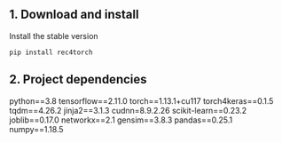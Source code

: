 ## 1. Download and install
Install the stable version
```shell
pip install rec4torch
```
## 2. Project dependencies

   python==3.8
   tensorflow==2.11.0
   torch==1.13.1+cu117
   torch4keras==0.1.5
   tqdm==4.26.2
   jinja2==3.1.3
   cudnn=8.9.2.26
   scikit-learn==0.23.2
   joblib==0.17.0
   networkx==2.1
   gensim==3.8.3
   pandas==0.25.1
   numpy==1.18.5


